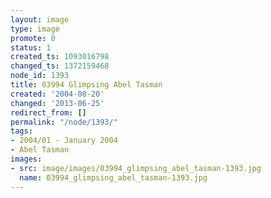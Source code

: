 ```yaml
---
layout: image
type: image
promote: 0
status: 1
created_ts: 1093016798
changed_ts: 1372159468
node_id: 1393
title: 03994 Glimpsing Abel Tasman
created: '2004-08-20'
changed: '2013-06-25'
redirect_from: []
permalink: "/node/1393/"
tags:
- 2004/01 - January 2004
- Abel Tasman
images:
- src: image/images/03994_glimpsing_abel_tasman-1393.jpg
  name: 03994_glimpsing_abel_tasman-1393.jpg
---
```


